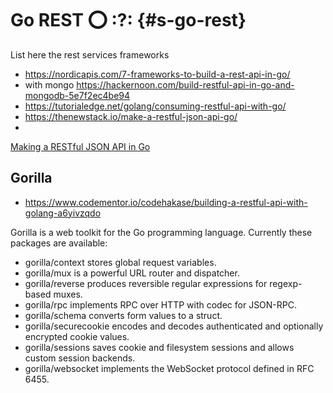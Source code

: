 # Go REST :o: :?: {#s-go-rest}


List here the rest services frameworks

* <https://nordicapis.com/7-frameworks-to-build-a-rest-api-in-go/>
* with mongo <https://hackernoon.com/build-restful-api-in-go-and-mongodb-5e7f2ec4be94>
* <https://tutorialedge.net/golang/consuming-restful-api-with-go/>
* <https://thenewstack.io/make-a-restful-json-api-go/>
*
[Making a RESTful JSON API in Go](https://thenewstack.io/make-a-restful-json-api-go/)

## Gorilla

* <https://www.codementor.io/codehakase/building-a-restful-api-with-golang-a6yivzqdo>

Gorilla is a web toolkit for the Go programming language. Currently
these packages are available:

* gorilla/context stores global request variables.
* gorilla/mux is a powerful URL router and dispatcher.
* gorilla/reverse produces reversible regular expressions for regexp-based muxes.
* gorilla/rpc implements RPC over HTTP with codec for JSON-RPC.
* gorilla/schema converts form values to a struct.
* gorilla/securecookie encodes and decodes authenticated and optionally encrypted cookie values.
* gorilla/sessions saves cookie and filesystem sessions and allows custom session backends.
* gorilla/websocket implements the WebSocket protocol defined in RFC 6455.






